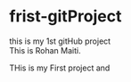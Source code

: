 # frist-gitProject
this is my 1st gitHub project
<br>
This is Rohan Maiti.

THis is my First project
and 
